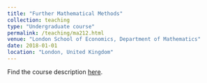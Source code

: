 ```yaml
---
title: "Further Mathematical Methods"
collection: teaching
type: "Undergraduate course"
permalink: /teaching/ma212.html
venue: "London School of Economics, Department of Mathematics"
date: 2018-01-01
location: "London, United Kingdom"
---
```


Find the course description [here](http://www.lse.ac.uk/resources/calendar/courseGuides/MA/2019_MA212.htm). 

